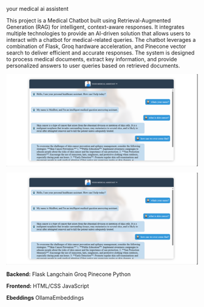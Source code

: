 your medical ai assistent

This project is a Medical Chatbot built using Retrieval-Augmented Generation (RAG) for intelligent, context-aware responses. It integrates multiple technologies to provide an AI-driven solution that allows users to interact with a chatbot for medical-related queries. The chatbot leverages a combination of Flask, Groq hardware acceleration, and Pinecone vector search to deliver efficient and accurate responses. The system is designed to process medical documents, extract key information, and provide personalized answers to user queries based on retrieved documents.

![Screenshot](https://github.com/Thaslim42/medibot-RAG-AI-chatbot-medical_assistant/blob/main/Screenshot%202024-11-21%20162409.png?raw=true)

![Screenshot](https://github.com/Thaslim42/medibot-RAG-AI-chatbot-medical_assistant/blob/main/Screenshot%202024-11-21%20162409.png?raw=true)

**Backend:**
Flask
Langchain
Groq
Pinecone
Python

**Frontend:**
HTML/CSS
JavaScript 

**Ebeddings**
OllamaEmbeddings
